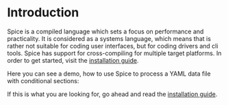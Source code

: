 
# Introduction
Spice is a compiled language which sets a focus on performance and practicality. It is considered as a systems language, which means that is rather not suitable for coding user interfaces, but for coding drivers and cli tools. Spice has support for cross-compiling for multiple target platforms. In order to get started, visit the [installation guide](../install/linux).

Here you can see a demo, how to use Spice to process a YAML data file with conditional sections:



If this is what you are looking for, go ahead and read the [installation guide](../install/linux).